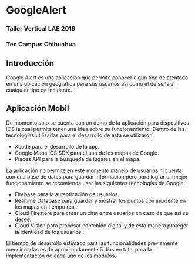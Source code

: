 # GoogleAlert
### Taller Vertical LAE 2019
### Tec Campus Chihuahua

## Introducción
Google Alert es una aplicación que permite conocer algún tipo de atentado en una ubicación geográfica para sus usuarios así como el de señalar cualquier tipo de incidente. 

## Aplicación Mobil
De momento solo se cuenta con un demo de la aplicación para dispositivos iOS la cual permite tener una idea sobre su funcionamiento. Dentro de las tecnologías utilizadas para el desarrollo de esta se utilizaron:

* Xcode para el desarrollo de la app.
* Google Maps iOS SDK para el uso de los mapas de Google.
* Places API para la búsqueda de lugares en el mapa.

La aplicación no permite en este momento manejo de usuarios ni cuenta con una base de datos para guardar información pero para lograr un mejor funcionamiento se recomienda usar las siguientes tecnologías de Google:

* Firebase para la autenticación de usuarios.
* Realtime Database para guardar y mostrar los puntos con incidente en los mapas en tiempo real.
* Cloud Firestore para crear un chat entre usuarios en caso de que así se desee.
* Cloud Vision para procesar contenido digital y de esta manera proteger la identidad de los usuarios.

El tiempo de desarrollo estimado para las funcionalidades previamente mencionadas es de aproximadamente 5 días en total para la implementación de cada uno de los módulos.
